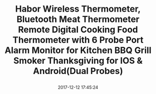 ---
title: > #shorten me
  Habor Wireless Thermometer, Bluetooth Meat Thermometer Remote Digital Cooking Food Thermometer with 6 Probe Port Alarm Monitor for Kitchen BBQ Grill Smoker Thanksgiving for IOS & Android(Dual Probes)
name: >
  Habor Wireless Thermometer, Bluetooth Meat Thermometer Remote Digital Cooking Food Thermometer with 6 Probe Port Alarm Monitor for Kitchen BBQ Grill Smoker Thanksgiving for IOS & Android(Dual Probes)
date: "2017-12-12 17:45:24"
buy_now: "https://www.amazon.com/Habor-Wireless-Thermometer-Bluetooth-Thanksgiving/dp/B07556VKZP?SubscriptionId=AKIAIA5RBQIWQVTCUEUQ&tag=coldcutdeals-20&linkCode=xm2&camp=2025&creative=165953&creativeASIN=B07556VKZP"
description_markdown: >-

  - Phone Bluetooth Wireless Remote: Bluetooth Meat Thermometer with [EasyBBQ] APP monitors food temperatures from 164 feet away. After first connection, it is automatically linked to the free APP that is compatible with IOS and Android on smartphone; built-in smart TI chip to ensure stable connection and strong signal even while you are playing or calling

  - Large LCD with 6 Probes Ports: Grill Thermometer allows connecting 6 probes simultaneously. Wireless digital meat thermometer with dual probes with highly sensitive sensor to receive temperature more quickly and accurately. Probe wraps help to solve the storage, make your kitchen or grill tidier. No mess up.

  - Preset Temperature and Timer: BBQ thermometer has preset temperatures and cooking levels for 11 kinds of food recommended by USDA, all temps can be reset to suit your taste. when time or temps is up, it will beep and flash with back light. No worry about overcooking or undercooking.

  - One-Button Setup: No tedious setup steps, just one button to turn on/off and back lit. Large LCD digital kitchen thermometer for grilling with back light can display clearer readouts. Easy to cooking turkey or other delicious meat for Thanksgiving or Christmas.

  - Strong Magnet Attaching: Cooking Food thermometer with strong magnet on the back allows you to attach conveniently it on grill. Bluetooth Meat thermometer is perfect for smoker, grill, kitchen, But We do not recommend placing the probe in a closed grill, oven or closed smoker.


tweet_id_str: "940638729324068864"
price: "$74.98"
list_price: "$49.99"
deal_price: "$29.99"
you_save: "$44.99 (60%)"
asin: "B07556VKZP"
image: "https://images-na.ssl-images-amazon.com/images/I/51QnWm2ZSML.jpg"
---